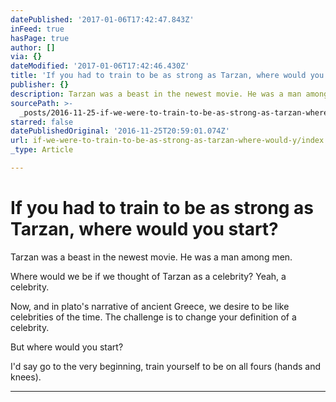 ```yaml
---
datePublished: '2017-01-06T17:42:47.843Z'
inFeed: true
hasPage: true
author: []
via: {}
dateModified: '2017-01-06T17:42:46.430Z'
title: 'If you had to train to be as strong as Tarzan, where would you start?'
publisher: {}
description: Tarzan was a beast in the newest movie. He was a man among men.
sourcePath: >-
  _posts/2016-11-25-if-we-were-to-train-to-be-as-strong-as-tarzan-where-would-y.md
starred: false
datePublishedOriginal: '2016-11-25T20:59:01.074Z'
url: if-we-were-to-train-to-be-as-strong-as-tarzan-where-would-y/index.html
_type: Article

---
```

# If you had to train to be as strong as Tarzan, where would you start?

Tarzan was a beast in the newest movie. He was a man among men.

Where would we be if we thought of Tarzan as a celebrity? Yeah, a celebrity.

Now, and in plato's narrative of ancient Greece, we desire to be like celebrities of the time. The challenge is to change your definition of a celebrity.

But where would you start?

I'd say go to the very beginning, train yourself to be on all fours (hands and knees).

---